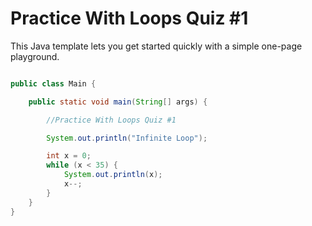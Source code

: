 # Practice With Loops Quiz #1

This Java template lets you get started quickly with a simple one-page playground.

```java runnable

public class Main {

    public static void main(String[] args) {

        //Practice With Loops Quiz #1

        System.out.println("Infinite Loop");

        int x = 0;
        while (x < 35) {   
            System.out.println(x);   
            x--;
        }
    }
}
```